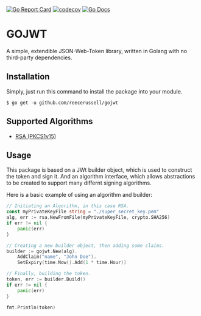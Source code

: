 [![Go Report Card](https://goreportcard.com/badge/github.com/reecerussell/gojwt)](https://goreportcard.com/badge/github.com/reecerussell/gojwt)
[![codecov](https://codecov.io/gh/reecerussell/gojwt/branch/master/graph/badge.svg)](https://codecov.io/gh/reecerussell/gojwt)
[![Go Docs](https://godoc.org/github.com/reecerussell/gojwt?status.svg)](https://godoc.org/github.com/reecerussell/gojwt)

# GOJWT

A simple, extendible JSON-Web-Token library, written in Golang with no third-party dependencies.

## Installation

Simply, just run this command to install the package into your module.

```
$ go get -u github.com/reecerussell/gojwt
```

## Supported Algorithms

-   [RSA (PKCS1v15)](/rsa)

## Usage

This package is based on a JWt builder object, which is used to construct the token and sign it. And an algorithm interface, which allows abstractions to be created to support many differnt signing algorithms.

Here is a basic example of using an algorithm and builder:

```go
// Initiating an Algorithm, in this case RSA.
const myPrivateKeyFile string = "./super_secret_key.pem"
alg, err := rsa.NewFromFile(myPrivateKeyFile, crypto.SHA256)
if err != nil {
    panic(err)
}

// Creating a new builder object, then adding some claims.
builder := gojwt.New(alg).
    AddClaim("name", "John Doe").
    SetExpiry(time.Now().Add(1 * time.Hour))

// Finally, building the token.
token, err := builder.Build()
if err != nil {
    panic(err)
}

fmt.Println(token)
```
